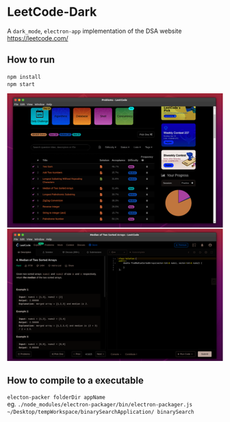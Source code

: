 # LeetCode-Dark
A `dark_mode`, `electron-app` implementation of the DSA website https://leetcode.com/

## How to run
`npm install` <br>
`npm start`

![alt text](https://github.com/WinterSoldier13/LeetCode-Dark/blob/main/images/img1.png?raw=true)
<br>
![alt text](https://github.com/WinterSoldier13/LeetCode-Dark/blob/main/images/img2.png?raw=true)

## How to compile to a executable
`electon-packer folderDir appName` <br>
eg. `./node_modules/electron-packager/bin/electron-packager.js ~/Desktop/tempWorkspace/binarySearchApplication/ binarySearch`


